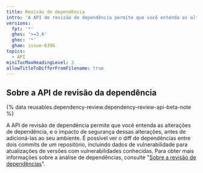 ```yaml
---
title: Revisão de dependência
intro: 'A API de revisão de dependência permite que você entenda as alterações de dependência, e o impacto de segurança dessas alterações, antes de adicioná-las ao seu ambiente.'
versions:
  fpt: '*'
  ghes: '>=3.6'
  ghec: '*'
  ghae: issue-6396
topics:
  - API
miniTocMaxHeadingLevel: 3
allowTitleToDifferFromFilename: true
---
```


## Sobre a API de revisão da dependência

{% data reusables.dependency-review.dependency-review-api-beta-note %}

A API de revisão de dependência permite que você entenda as alterações de dependência, e o impacto de segurança dessas alterações, antes de adicioná-las ao seu ambiente. É possível ver o diff de dependências entre dois commits de um repositório, incluindo dados de vulnerabilidade para atualizações de versões com vulnerabilidades conhecidas. Para obter mais informações sobre a análise de dependências, consulte "[Sobre a revisão de dependências](/code-security/supply-chain-security/understanding-your-software-supply-chain/about-dependency-review)".
